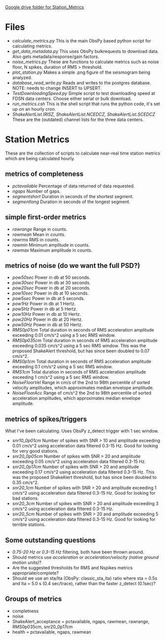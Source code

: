 
<a href="https://drive.google.com/drive/u/1/folders/0B8N_TOtFCLuyOVNUUmVuTzJTNHc">Google drive folder for Station_Metrics</a>

# Files

- *calculate_metrics.py*    This is the main ObsPy based python script for calculating metrics. 
- *get_data_metadata.py*    This uses ObsPy bulkrequests to download data.  Also gets metadata/response/gain factors.
- *noise_metrics.py*        These are functions to calculate metrics such as noise floor, N spikes, duration of RMS > threshold.
- *plot_station.py*         Makes a simple .png figure of the seismogram being analyzed.
- *database_read_write.py*  Reads and writes to the postgres database.  NOTE: needs to change INSERT to UPSERT.
- *TestDownloadingSpeed.py* Simple script to test downloading speed at FDSN data centers. Choose either serial or bulk download.
- *run_metrics.csh*  This is the shell script that runs the python code, it's set up on an hourly cron.
- *ShakeAlertList.IRISZ, ShakeAlertList.NCEDCZ, ShakeAlertList.SCEDCZ* These are the (outdated) channel lists for the three data centers.

# Station Metrics

These are the collection of scripts to calculate near-real time station metrics which are being calculated hourly.

## metrics of completeness

- *pctavailable* Percentage of data returned of data requested.
- *ngaps* Number of gaps.
- *segmentshort*  Duration in seconds of the shortest segment.
- *segmentlong*  Duration in seconds of the longest segment.

## simple first-order metrics

- *rawrange*  Range in counts.
- *rawmean*  Mean in counts.
- *rawrms*  RMS in counts.
- *rawmin*  Minimum amplitude in counts.
- *rawmax*  Maximum amplitude in counts.

## metrics of noise (do we want the full PSD?)

- *pow50sec* Power in db at 50 seconds.
- *pow30sec* Power in db at 30 seconds.
- *pow20sec* Power in db at 20 seconds.
- *pow10sec* Power in db at 10 seconds.
- *pow5sec* Power in db at 5 seconds.
- *pow1Hz* Power in db at 1 Hertz.
- *pow5Hz* Power in db at 5 Hertz.
- *pow10Hz* Power in db at 10 Hertz.
- *pow20Hz* Power in db at 20 Hertz.
- *pow50Hz* Power in db at 50 Hertz.
- *RMS0p01cm* Total duration in seconds of RMS acceleration amplitude exceeding 0.01 cm/s^2 using a 5 sec RMS window.
- *RMS0p035cm* Total duration in seconds of RMS acceleration amplitude exceeding 0.035 cm/s^2 using a 5 sec RMS window. This was the proposed ShakeAlert threshold, but has since been doubled to 0.07 cm/s^2.
- *RMS0p1cm* Total duration in seconds of RMS acceleration amplitude exceeding 0.1 cm/s^2 using a 5 sec RMS window.
- *RMS1cm* Total duration in seconds of RMS acceleration amplitude exceeding 1 cm/s^2 using a 5 sec RMS window.
- *NoiseFloorVel* Range in cm/s of the 2nd to 98th percentile of sorted velocity amplitudes, which approximates median envelope amplitude.
- *NoiseFloorAcc* Range of cm/s^2 the 2nd to 98th percentile of sorted acceleration amplitudes, which approximates median envelope amplitude.

## metrics of spikes/triggers

What I've been calculating.  Uses ObsPy z_detect trigger with 1 sec window.
- *snr10_0p01cm* Number of spikes with SNR > 10 and amplitude exceeding 0.01 cm/s^2 using acceleration data filtered 0.3-15 Hz.  Good for looking for very good stations.
- *snr20_0p05cm* Number of spikes with SNR > 20 and amplitude exceeding 0.05 cm/s^2 using acceleration data filtered 0.3-15 Hz.
- *snr20_0p17cm* Number of spikes with SNR > 20 and amplitude exceeding 0.17 cm/s^2 using acceleration data filtered 0.3-15 Hz.  This was the proposed ShakeAlert threshold, but has since been doubled to 0.35 cm/s^2.
- *snr20_1cm* Number of spikes with SNR > 20 and amplitude exceeding 1 cm/s^2 using acceleration data filtered 0.3-15 Hz.  Good for looking for bad stations.
- *snr20_3cm* Number of spikes with SNR > 20 and amplitude exceeding 3 cm/s^2 using acceleration data filtered 0.3-15 Hz.
- *snr20_5cm* Number of spikes with SNR > 20 and amplitude exceeding 5 cm/s^2 using acceleration data filtered 0.3-15 Hz.  Good for looking for terrible stations.

## Some outstanding questions
- *0.75-20 Hz or 0.3-15 Hz* filtering, both have been thrown around.
- Should metrics use *acceleration* or *acceleration/velocity (native ground motion units)*?
- Are the suggested thresholds for RMS and Nspikes metrics appropriate/complete? 
- Should we use an sta/lta (ObsPy: classic_sta_lta) ratio where sta = 0.5s and lta = 5.0 s (0.4 sec/trace), rather than the faster z_detect (0.1sec)?

## Groups of metrics
- completness
- noise
- ShakeAlert_acceptance = pctavailable, ngaps, rawmean, rawrange, RMS0p035cm, snr20_0p17cm
- health = pctavailable, ngaps, rawmean

